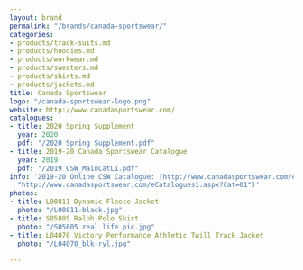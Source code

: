 ```yaml
---
layout: brand
permalink: "/brands/canada-sportswear/"
categories:
- products/track-suits.md
- products/hoodies.md
- products/workwear.md
- products/sweaters.md
- products/shirts.md
- products/jackets.md
title: Canada Sportswear
logo: "/canada-sportswear-logo.png"
website: http://www.canadasportswear.com/
catalogues:
- title: 2020 Spring Supplement
  year: 2020
  pdf: "/2020 Spring Supplement.pdf"
- title: 2019-20 Canada Sportswear Catalogue
  year: 2019
  pdf: "/2019 CSW_MainCatL1.pdf"
info: '2019-20 Online CSW Catalogue: [http://www.canadasportswear.com/eCatalogues1.aspx?Cat=01](http://www.canadasportswear.com/eCatalogues1.aspx?Cat=01
  "http://www.canadasportswear.com/eCatalogues1.aspx?Cat=01")'
photos:
- title: L00811 Dynamic Fleece Jacket
  photo: "/L00811-black.jpg"
- title: S05805 Ralph Polo Shirt
  photo: "/S05805 real life pic.jpg"
- title: L04070 Victory Performance Athletic Twill Track Jacket
  photo: "/L04070_blk-ryl.jpg"

---
```

